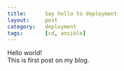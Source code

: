 ```yaml
---
title:      Say hello to deployment
layout:     post
category:   deployment
tags: 	    [cd, ansible]
---
```


Hello world!   
This is first post on my blog.   
